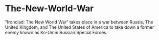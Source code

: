 # The-New-World-War
"Ironclad: The New World War" takes place in a war between Russia, The United Kingdom, and The United States of America to take down a former enemy known as Ko-Omni Russian Special Forces.
